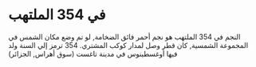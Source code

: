 # في 354 الملتهب

النجم في 354 الملتهب هو نجم أحمر فائق الضخامة, لو تم وضع مكان الشمس في المجموعة
الشمسية, كان قطر وصل لمدار كوكب المشتري. 354 ترمز إلي السنة ولد فيها أوغسطينوس
في مدينة تاغست (سوق أهراس, الجزائر)
